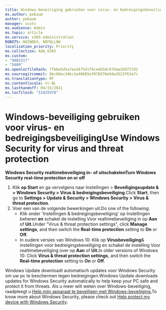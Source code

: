```yaml
---
title: Windows-beveiliging gebruiken voor virus- en bedreigingsbeveiliging
ms.author: pebaum
author: pebaum
manager: scotv
ms.audience: Admin
ms.topic: article
ms.service: o365-administration
ROBOTS: NOINDEX, NOFOLLOW
localization_priority: Priority
ms.collection: Adm_O365
ms.custom:
- "9001517"
- "5609"
ms.openlocfilehash: 7fbbe5d5a7aa347541f6cedd3dc97daa2b9757d2
ms.sourcegitcommit: 8bc60ec34bc1e40685e3976576e04a2623f63a7c
ms.translationtype: MT
ms.contentlocale: nl-NL
ms.lasthandoff: 04/15/2021
ms.locfileid: "51825978"
---
```

# <a name="use-windows-security-for-virus-and-threat-protection"></a><span data-ttu-id="0cfef-102">Windows-beveiliging gebruiken voor virus- en bedreigingsbeveiliging</span><span class="sxs-lookup"><span data-stu-id="0cfef-102">Use Windows Security for virus and threat protection</span></span>

<span data-ttu-id="0cfef-103">**Windows Security realtimebeveiliging in- of uitschakelen**</span><span class="sxs-lookup"><span data-stu-id="0cfef-103">**Turn Windows Security real-time protection on or off**</span></span>

1. <span data-ttu-id="0cfef-104">Klik **op Start** en ga vervolgens naar Instellingen > **Beveiligingsupdate & > Windows Security > Virus & bedreigingsbeveiliging**.</span><span class="sxs-lookup"><span data-stu-id="0cfef-104">Click **Start**, then go to **Settings > Update & Security > Windows Security > Virus & threat protection**.</span></span>
2. <span data-ttu-id="0cfef-105">Voer een van de volgende bewerkingen uit:</span><span class="sxs-lookup"><span data-stu-id="0cfef-105">Do one of the following:</span></span>
    - <span data-ttu-id="0cfef-106">Klik onder 'Instellingen & bedreigingsbeveiliging' op Instellingen beheren  **en** schakel de instelling Voor realtimebeveiliging in op **Aan** of **Uit.**</span><span class="sxs-lookup"><span data-stu-id="0cfef-106">Under "Virus & threat protection settings", click **Manage settings**, and then switch the **Real-time protection** setting to **On** or **Off**.</span></span>
    - <span data-ttu-id="0cfef-107">In oudere versies van Windows 10: Klik op **Virusbeveiliging**&  instellingen voor bedreigingsbeveiliging en schakel de instelling Voor realtimebeveiliging over op **Aan** of **Uit.**</span><span class="sxs-lookup"><span data-stu-id="0cfef-107">In older versions of Windows 10: Click **Virus & threat protection settings**, and then switch the **Real-time protection** setting to **On** or **Off**.</span></span>

<span data-ttu-id="0cfef-108">Windows Update downloadt automatisch updates voor Windows Security om uw pc te beschermen tegen bedreigingen.</span><span class="sxs-lookup"><span data-stu-id="0cfef-108">Windows Update downloads updates for Windows Security automatically to help keep your PC safe and protect it from threats.</span></span> <span data-ttu-id="0cfef-109">Als u meer wilt weten over Windows-beveiliging, raadpleegt u [Help mijn apparaat te beveiligen met Windows-beveiliging.](https://support.microsoft.com/help/17464/windows-10-help-protect-my-device-with-windows-security)</span><span class="sxs-lookup"><span data-stu-id="0cfef-109">To know more about Windows Security, please check out [Help protect my device with Windows Security](https://support.microsoft.com/help/17464/windows-10-help-protect-my-device-with-windows-security).</span></span>
